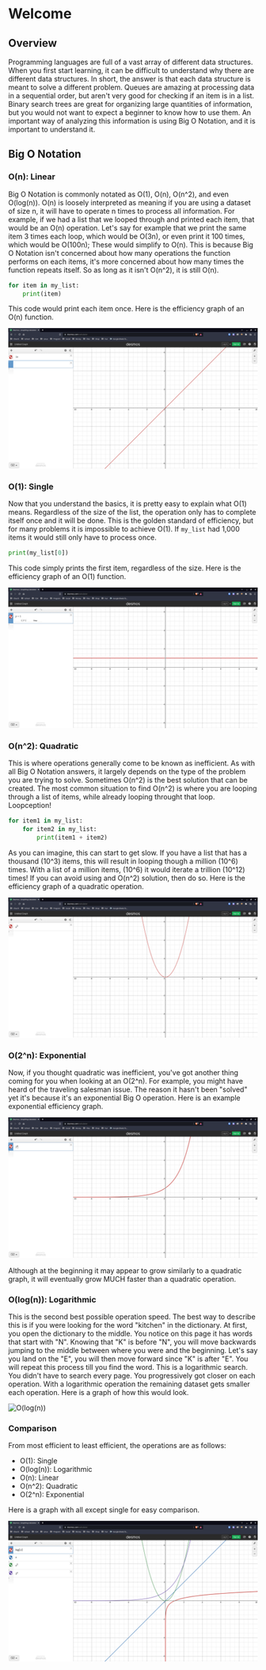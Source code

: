 # Welcome

## Overview

Programming languages are full of a vast array of different data structures. When you first start learning, it can be difficult to understand why there are different data structures. In short, the answer is that each data structure is meant to solve a different problem. Queues are amazing at processing data in a sequential order, but aren't very good for checking if an item is in a list. Binary search trees are great for organizing large quantities of information, but you would not want to expect a beginner to know how to use them. An important way of analyzing this information is using Big O Notation, and it is important to understand it.

## Big O Notation

### O(n): Linear

Big O Notation is commonly notated as O(1), O(n), O(n^2), and even O(log(n)). O(n) is loosely interpreted as meaning if you are using a dataset of size n, it will have to operate n times to process all information.
For example, if we had a list that we looped through and printed each item, that would be an O(n) operation. Let's say for example that we print the same item 3 times each loop, which would be O(3n), or even print it 100 times, which would be O(100n); These would simplify to O(n). This is because Big O Notation isn't concerned about how many operations the function performs on each items, it's more concerned about how many times the function repeats itself. So as long as it isn't O(n^2), it is still O(n).

```py
for item in my_list:
    print(item)
```

This code would print each item once. Here is the efficiency graph of an O(n) function.

![O(n)](O(n).png)

### O(1): Single

Now that you understand the basics, it is pretty easy to explain what O(1) means. Regardless of the size of the list, the operation only has to complete itself once and it will be done. This is the golden standard of efficiency, but for many problems it is impossible to achieve O(1). If ```my_list``` had 1,000 items it would still only have to process once.

```py
print(my_list[0])
```

This code simply prints the first item, regardless of the size. Here is the efficiency graph of an O(1) function.

![O(1)](O(1).png)

### O(n^2): Quadratic

This is where operations generally come to be known as inefficient. As with all Big O Notation answers, it largely depends on the type of the problem you are trying to solve. Sometimes O(n^2) is the best solution that can be created. The most common situation to find O(n^2) is where you are looping through a list of items, while already looping throught that loop. Loopception! 

```py
for item1 in my_list:
    for item2 in my_list:
        print(item1 + item2)
```

As you can imagine, this can start to get slow. If you have a list that has a thousand (10^3) items, this will result in looping though a million (10^6) times. With a list of a million items, (10^6) it would iterate a trillion (10^12) times! If you can avoid using and O(n^2) solution, then do so. Here is the efficiency graph of a quadratic operation.

![O(n^2)](O(n^2).png)

### O(2^n): Exponential

Now, if you thought quadratic was inefficient, you've got another thing coming for you when looking at an O(2^n). For example, you might have heard of the traveling salesman issue. The reason it hasn't been "solved" yet it's because it's an exponential Big O operation. Here is an example exponential efficiency graph.

![O(2^n)](O(2^n).png)

Although at the beginning it may appear to grow similarly to a quadratic graph, it will eventually grow MUCH faster than a quadratic operation.

### O(log(n)): Logarithmic

This is the second best possible operation speed. The best way to describe this is if you were looking for the word "kitchen" in the dictionary. At first, you open the dictionary to the middle. You notice on this page it has words that start with "N". Knowing that "K" is before "N", you will move backwards jumping to the middle between where you were and the beginning. Let's say you land on the "E", you will then move forward since "K" is after "E". You will repeat this process till you find the word. This is a logarithmic search. You didn't have to search every page. You progressively got closer on each operation. With a logarithmic operation the remaining dataset gets smaller each operation. Here is a graph of how this would look.

![O(log(n))](O(log(n)).png)

### Comparison

From most efficient to least efficient, the operations are as follows:

* O(1): Single
* O(log(n)): Logarithmic
* O(n): Linear
* O(n^2): Quadratic
* O(2^n): Exponential

Here is a graph with all except single for easy comparison. 

![O](O.png)